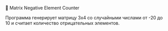 👀 Matrix Negative Element Counter

Программа генерирует матрицу 3x4 со случайными числами от -20 до 10 и считает количество отрицательных элементов.
